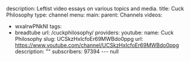 description: Leftist video essays on various topics and media.
title: Cuck Philosophy
type: channel
menu:
  main:
    parent: Channels
videos:
- wxalrwPNkNI
tags:
- breadtube
url: /cuckphilosophy/
providers:
  youtube:
    name: Cuck Philosophy
    slug: UCSkzHxIcfoEr69MWBdo0ppg
    url: https://www.youtube.com/channel/UCSkzHxIcfoEr69MWBdo0ppg
    description: ""
    subscribers: 97394
--- null
